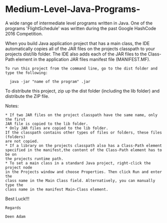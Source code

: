 # Medium-Level-Java-Programs-
A wide range of intermediate level  programs written in Java. One of the programs 'FlightSchedule' was written during the past Google HashCode 2016 Competition. 

When you build Java application project that has a main class, the IDE
automatically copies all of the JAR files on the projects classpath to your projects dist/lib folder. The IDE
also adds each of the JAR files to the Class-Path element in the application
JAR files manifest file (MANIFEST.MF).

    To run this project from the command line, go to the dist folder and
    type the following:

      java -jar "name of the program" .jar 

To distribute this project, zip up the dist folder (including the lib folder)
and distribute the ZIP file.

Notes:

    * If two JAR files on the project classpath have the same name, only the first
    JAR file is copied to the lib folder.
    * Only JAR files are copied to the lib folder.
    If the classpath contains other types of files or folders, these files (folders)
    are not copied.
    * If a library on the projects classpath also has a Class-Path element
    specified in the manifest,the content of the Class-Path element has to be on
    the projects runtime path.
    * To set a main class in a standard Java project, right-click the project node
    in the Projects window and choose Properties. Then click Run and enter the
    class name in the Main Class field. Alternatively, you can manually type the
    class name in the manifest Main-Class element.
    

Best Luck!!!

    Regards
    
    Deen Adam
